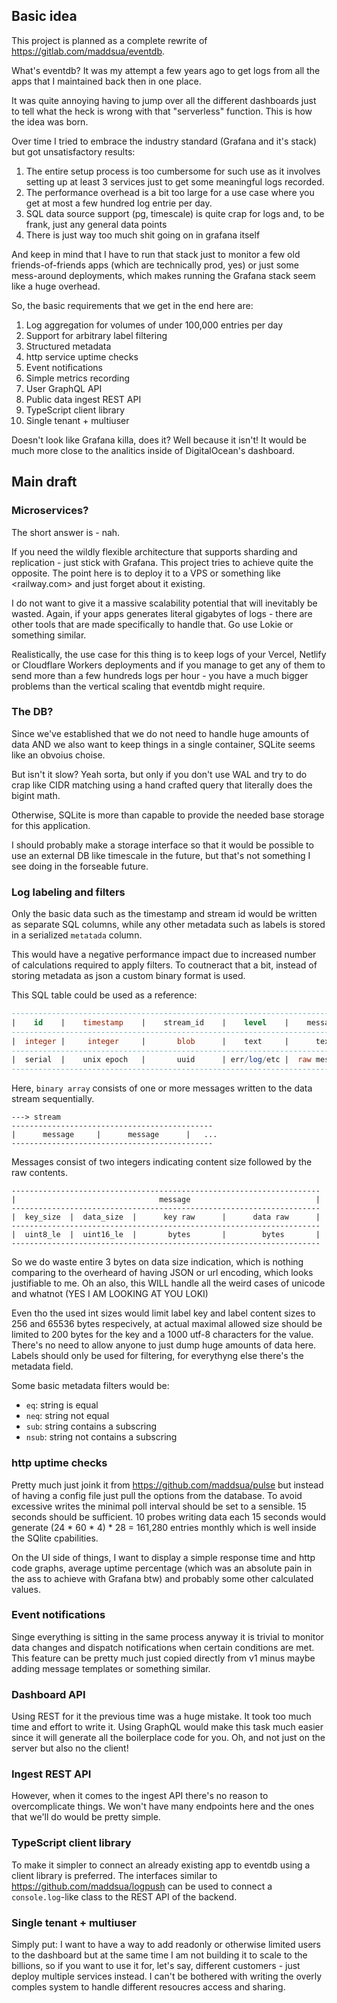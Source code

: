 ## Basic idea

This project is planned as a complete rewrite of <https://gitlab.com/maddsua/eventdb>.

What's eventdb? It was my attempt a few years ago to get logs from all the apps that I maintained back then in one place.

It was quite annoying having to jump over all the different dashboards just to tell what the heck is wrong with that "serverless" function. This is how the idea was born.

Over time I tried to embrace the industry standard (Grafana and it's stack) but got unsatisfactory results:

1. The entire setup process is too cumbersome for such use as it involves setting up at least 3 services just to get some meaningful logs recorded.
2. The performance overhead is a bit too large for a use case where you get at most a few hundred log entrie per day.
3. SQL data source support (pg, timescale) is quite crap for logs and, to be frank, just any general data points
4. There is just way too much shit going on in grafana itself

And keep in mind that I have to run that stack just to monitor a few old friends-of-friends apps (which are technically prod, yes) or just some mess-around deployments, which makes running the Grafana stack seem like a huge overhead.

So, the basic requirements that we get in the end here are:

1. Log aggregation for volumes of under 100,000 entries per day
2. Support for arbitrary label filtering
3. Structured metadata
4. http service uptime checks
5. Event notifications
6. Simple metrics recording
7. User GraphQL API
8. Public data ingest REST API
9. TypeScript client library
10. Single tenant + multiuser

Doesn't look like Grafana killa, does it? Well because it isn't! It would be much more close to the analitics inside of DigitalOcean's dashboard.

## Main draft

### Microservices?

The short answer is - nah.

If you need the wildly flexible architecture that supports sharding and replication - just stick with Grafana. This project tries to achieve quite the opposite. The point here is to deploy it to a VPS or something like <railway.com> and just forget about it existing.

I do not want to give it a massive scalability potential that will inevitably be wasted. Again, if your apps generates literal gigabytes of logs - there are other tools that are made specifically to handle that. Go use Lokie or something similar.

Realistically, the use case for this thing is to keep logs of your Vercel, Netlify or Cloudflare Workers deployments and if you manage to get any of them to send more than a few hundreds logs per hour - you have a much bigger problems than the vertical scaling that eventdb might require.


### The DB?

Since we've established that we do not need to handle huge amounts of data AND we also want to keep things in a single container, SQLite seems like an obvoius choise.

But isn't it slow? Yeah sorta, but only if you don't use WAL and try to do crap like CIDR matching using a hand crafted query that literally does the bigint math.

Otherwise, SQLite is more than capable to provide the needed base storage for this application.

I should probably make a storage interface so that it would be possible to use an external DB like timescale in the future, but that's not something I see doing in the forseable future.


### Log labeling and filters

Only the basic data such as the timestamp and stream id would be written as separate SQL columns, while any other metadata such as labels is stored in a serialized `metatada` column.

This would have a negative performance impact due to increased number of calculations required to apply filters. To coutneract that a bit, instead of storing metadata as json a custom binary format is used.

This SQL table could be used as a reference:
```sql
---------------------------------------------------------------------------------------------
|    id    |    timestamp    |    stream_id    |    level    |    message    |   metadata   |
---------------------------------------------------------------------------------------------
|  integer |     integer     |       blob      |    text     |      text     |     blob     |
---------------------------------------------------------------------------------------------
|  serial  |    unix epoch   |       uuid      | err/log/etc |  raw message  | binary array |
---------------------------------------------------------------------------------------------
```

Here, `binary array` consists of one or more messages written to the data stream sequentially.
```
---> stream
---------------------------------------------
|      message     |      message      |   ...
---------------------------------------------
```

Messages consist of two integers indicating content size followed by the raw contents.
```
---------------------------------------------------------------------
|                                message                            |
---------------------------------------------------------------------
|  key_size  |  data_size  |      key raw      |      data raw      |
---------------------------------------------------------------------
|  uint8_le  |  uint16_le  |       bytes       |        bytes       |
---------------------------------------------------------------------
```

So we do waste entire 3 bytes on data size indication, which is nothing comparing to the overheard of having JSON or url encoding, which looks justifiable to me. Oh an also, this WILL handle all the weird cases of unicode and whatnot (YES I AM LOOKING AT YOU LOKI)

Even tho the used int sizes would limit label key and label content sizes to 256 and 65536 bytes respecively, at actual maximal allowed size should be limited to 200 bytes for the key and a 1000 utf-8 characters for the value. There's no need to allow anyone to just dump huge amounts of data here. Labels should only be used for filtering, for everythyng else there's the metadata field.

Some basic metadata filters would be:

- `eq`: string is equal
- `neq`: string not equal
- `sub`: string contains a subscring
- `nsub`: string not contains a subscring

### http uptime checks

Pretty much just joink it from <https://github.com/maddsua/pulse> but instead of having a config file just pull the options from the database. To avoid excessive writes the minimal poll interval should be set to a sensible. 15 seconds should be sufficient. 10 probes writing data each 15 seconds would generate (24 * 60 * 4) * 28 = 161,280 entries monthly which is well inside the SQlite cpabilities.

On the UI side of things, I want to display a simple response time and http code graphs, average uptime percentage (which was an absolute pain in the ass to achieve with Grafana btw) and probably some other calculated values.


### Event notifications

Singe everything is sitting in the same process anyway it is trivial to monitor data changes and dispatch notifications when certain conditions are met. This feature can be pretty much just copied directly from v1 minus maybe adding message templates or something similar.


### Dashboard API

Using REST for it the previous time was a huge mistake. It took too much time and effort to write it. Using GraphQL would make this task much easier since it will generate all the boilerplace code for you. Oh, and not just on the server but also no the client!


### Ingest REST API

However, when it comes to the ingest API there's no reason to overcomplicate things. We won't have many endpoints here and the ones that we'll do would be pretty simple.


### TypeScript client library

To make it simpler to connect an already existing app to eventdb using a client library is preferred. The interfaces similar to <https://github.com/maddsua/logpush> can be used to connect a `console.log`-like class to the REST API of the backend.


### Single tenant + multiuser

Simply put: I want to have a way to add readonly or otherwise limited users to the dashboard but at the same time I am not building it to scale to the billions, so if you want to use it for, let's say, different customers - just deploy multiple services instead. I can't be bothered with writing the overly comples system to handle different resoucres access and sharing.
